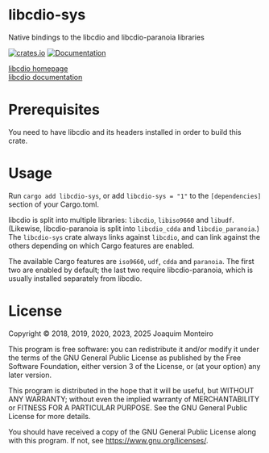 # libcdio-sys

Native bindings to the libcdio and libcdio-paranoia libraries

[![crates.io](https://img.shields.io/crates/v/libcdio-sys.svg)](https://crates.io/crates/libcdio-sys)
[![Documentation](https://docs.rs/libcdio-sys/badge.svg)](https://docs.rs/libcdio-sys)

[libcdio homepage](https://www.gnu.org/software/libcdio/)  
[libcdio documentation](https://www.gnu.org/software/libcdio/libcdio.html)

# Prerequisites

You need to have libcdio and its headers installed in order to build this crate.

# Usage

Run `cargo add libcdio-sys`, or add `libcdio-sys = "1"` to the `[dependencies]` section of your Cargo.toml.

libcdio is split into multiple libraries: `libcdio`, `libiso9660` and `libudf`. (Likewise, libcdio-paranoia is split into `libcdio_cdda` and `libcdio_paranoia`.) The `libcdio-sys` crate always links against `libcdio`, and can link against the others depending on which Cargo features are enabled.

The available Cargo features are `iso9660`, `udf`, `cdda` and `paranoia`. The first two are enabled by default; the last two require libcdio-paranoia, which is usually installed separately from libcdio.

# License

Copyright © 2018, 2019, 2020, 2023, 2025 Joaquim Monteiro

This program is free software: you can redistribute it and/or modify
it under the terms of the GNU General Public License as published by
the Free Software Foundation, either version 3 of the License, or
(at your option) any later version.

This program is distributed in the hope that it will be useful,
but WITHOUT ANY WARRANTY; without even the implied warranty of
MERCHANTABILITY or FITNESS FOR A PARTICULAR PURPOSE.  See the
GNU General Public License for more details.

You should have received a copy of the GNU General Public License
along with this program.  If not, see <https://www.gnu.org/licenses/>.
